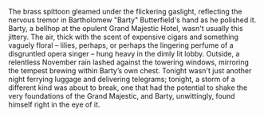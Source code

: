 The brass spittoon gleamed under the flickering gaslight, reflecting the nervous tremor in Bartholomew "Barty" Butterfield's hand as he polished it.  Barty, a bellhop at the opulent Grand Majestic Hotel, wasn't usually this jittery. The air, thick with the scent of expensive cigars and something vaguely floral – lilies, perhaps, or perhaps the lingering perfume of a disgruntled opera singer – hung heavy in the dimly lit lobby.  Outside, a relentless November rain lashed against the towering windows, mirroring the tempest brewing within Barty’s own chest. Tonight wasn't just another night ferrying luggage and delivering telegrams; tonight, a storm of a different kind was about to break, one that had the potential to shake the very foundations of the Grand Majestic, and Barty, unwittingly, found himself right in the eye of it.
